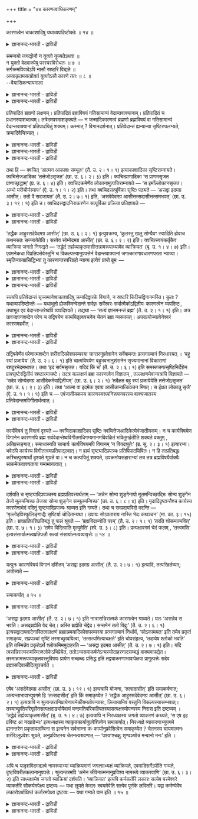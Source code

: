 +++
title = "०४ कारणत्वाधिकरणम्"

+++

कारणत्वेन चाकाशादिषु यथाव्यपदिष्टोक्तेः ॥ १४ ॥  
<details><summary>ज्ञानानन्द-भारती - द्राविडी</summary>

कारणत्वेन सागासादिषु यदाव्यब तिष्टोक्ते: ॥ १४ ।
</details>

समन्वयो जगद्योनौ न युक्तो युज्यतेऽथवा ॥  
न युक्तो वेदवाक्येषु परस्परविरोधतः ॥ ७ ॥  
सर्गक्रमविवादेऽपि नासौ स्रष्टरि विद्यते ॥  
अव्याकृतमसत्प्रोक्तं युक्तोऽसौ कारणे ततः ॥ ८ ॥  
--वैयासिकन्यायमाला

<details><summary>ज्ञानानन्द-भारती - द्राविडी</summary>

जगत्कारणमॆऩ्ऱ विषयत्तिल् (उबनिषत्तुक् कळुक्कुळ्) ऒत्तुप्पोदल् ऎऩ्बदु पॊरुन्दुमा? अल्लदु पॊरुन्दादा? वेदवाक्कियङ्गळुक्कुळ् ऒऩ्ऱुक्कॊऩ्ऱु विरोदमिरुप्पदाल् पॊरुन्दादु।
</details>

<details><summary>ज्ञानानन्द-भारती - द्राविडी</summary>

स्रुष्टि सॆय्युम् वरिसैयिल् पलविदमागच् चॊल्लप् पट्टिरुन्द पोदिलुम् स्रुष्टि सॆय्गिऱवर् विषयत्तिल् पलविदमाय् सॊल्लुदल् इल्लै। "असत् " (इल्लाददु) ऎऩ्ऱु (नामरूबङ्गळाल्) वियागरणम् सॆय्याददु (तॆळिवाय्त् तॆरियाददु) सॊल्लप्पट्टिरुक्किऱदु। आगैयाल् कारणविषयत्तिल् ऒत्तुप्पोदल् पॊरुत्तमे।
</details>

प्रतिपादितं ब्रह्मणो लक्षणम्। प्रतिपादितं ब्रह्मविषयं गतिसामान्यं वेदान्तवाक्यानाम्। प्रतिपादितं च प्रधानस्याशब्दत्वम्। तत्रेदमपरमाशङ्क्यते — न जन्मादिकारणत्वं ब्रह्मणो ब्रह्मविषयं वा गतिसामान्यं वेदान्तवाक्यानां प्रतिपादयितुं शक्यम्। कस्मात् ? विगानदर्शनात्। प्रतिवेदान्तं ह्यन्यान्या सृष्टिरुपलभ्यते, क्रमादिवैचित्र्यात् ।

<details><summary>ज्ञानानन्द-भारती - द्राविडी</summary>

(ऎल्ला वेदान्द वाक्यङ्गळुक्कुम् सर्वजगत् कारणमाऩ पिरह्मत्तिल् तात्पर्यम् ऎऩ्बदु तीर्माऩिक्कप्पट्टुळ्ळदु। इदु पॊरुन्दुमा, पॊरुन्दादा ऎऩ्ऱु सन्देहम्। ऒव्वॊरु उबनिषत्तिलुम् पिरबञ्ज स्रुष्टियाऩदु ऒरे मादिरियाग इल्लामल् पऱ्पल विदमागक् काणप्पडुगिऱबडियाल्, पिरह्मम् ऒऩ्ऱे जगत्कारणम् ऎऩ्बदैत् तीर्माऩिक्क मुडियादबडियाल्, पिरह्मत्तिल् समन्वयम् पॊरुन्दादु ऎऩ्ऱु पूर्वबक्षम्। स्रुष्टिक्कुम् प्रगारत्तिल् माऱुबाडु इरुन्दालुम् कारणप्पॊरुळैप्पऱ्ऱि माऱुबाडु इल्लै। ऎल्ला उबनिषत्तुक्कळुम् ऒरे मादिरियाग पिरह्मत्तैये जगत् कारणमागक् कूऱुगिऩ्ऱऩ। इदऩाल् समन्वयम् पॊरुन्दुम् ऎऩ्ऱु सित्तान्दम्)।
</details>

<details><summary>ज्ञानानन्द-भारती - द्राविडी</summary>

पिरह्मत्तिऩ् लक्षणम् पिरदिबादिक्कप्पट्टु विट्टदु। वेदान्द वाक्कियङ्गळुक्कु पिरह्म विषयमाऩ पोक्कु समाऩमाय् इरुप्पदुम् पिरदिबादिक्कप् पट्टुविट्टदु। पिरदाऩत्तिऱ्कु सप्तमऱ्ऱ तऩ्मैयुम् पिरदिबादिक्कप्पट्टुविट्टदु।
</details>

<details><summary>ज्ञानानन्द-भारती - द्राविडी</summary>

अप्पडियिरुक्कैयिल्; इदु वेऱु केट्कप् पडुगिऱदु; पिरह्मत्तिऩ्, जऩ्म मुदलियदिऱ्कुक् कारणमा यिरुक्कुम् तऩ्मैयो, वेदान्द वाक्कियङ्गळुक्कु पिरह्मविषयमाग पोक्कु समाऩमायिरुप्पदो, एऱ्ऱुक्कॊळ्ळ मुडियादु। एऩ्? पलविदमाय् सॊल्वदु काणप्पडुवदाल्। ऒव्वॊरु उबनिषत्तिलुम् वरिसै मुदलियदिल् वेऱुबाडु इरुप्पदाल्। वॆव्वेऱु विदमाग स्रुष्टि काणप्पडुगिऱदु।
</details>

तथा हि — क्वचित् ‘आत्मन आकाशः सम्भूतः’ (तै. उ. २। १। १) इत्याकाशादिका सृष्टिराम्नायते। क्वचित्तेजआदिका ‘तत्तेजोऽसृजत’ (छा. उ. ६। २। ३) इति। क्वचित्प्राणादिका ‘स प्राणमसृजत प्राणाच्छ्रद्धाम्’ (प्र. उ. ६। ४) इति। क्वचिदक्रमेणैव लोकानामुत्पत्तिराम्नायते — ‘स इमाँल्लोकानसृजत। अम्भो मरीचीर्मरमापः’ (ऐ. उ. १। १। २) इति। तथा क्वचिदसत्पूर्विका सृष्टिः पठ्यते — ‘असद्वा इदमग्र आसीत्। ततो वै सदजायत’ (तै. उ. २। ७। १) इति, ‘असदेवेदमग्र आसीत्तत्सदासीत्तत्समभवत्’ (छा. उ. ३। १९। १) इति च। क्वचिदसद्वादनिराकरणेन सत्पूर्विका प्रक्रिया प्रतिज्ञायते —

<details><summary>ज्ञानानन्द-भारती - द्राविडी</summary>

अप्पडिये ओरिडत्तिल् “आत्माविलिरुन्दु आगासम् उण्डायिऱ्ऱु” (तैत्तिरीय २-१) ऎऩ्ऱु आगासत्तै मुदलायुळ्ळ स्रुष्टि सॊल्लप्पडुगिऱदु; ओरिडत्तिल् तेजसै मुदलायुळ्ळदाग “अदु तेजसै स्रुष्टित्तदु” (सान्।६-२-३) ऎऩ्ऱु; ओरिडत्तिल् पिराणऩै मुदलायुळ्ळदाग ‘अवर् पिराणऩै सिरुष्टित्तार्। पिराणऩिलिरुन्दु सिरत्तैयै' (पिरच्ऩ ६-४) ऎऩ्ऱु। ओरिडत्तिल् वरिसैये इल्लामल् लोगङ्गळिऩ् उत्पत्ति सॊल्लप्पडुगिऱदु। “अवर् इन्द लोगङ्गळै स्रुष्टित्तार्; अम्बस् (स्वर्क्कम्), मरीसि (अन्दरिक्षम्) मरम् (पूलोगम्), अप्पु (पादाळम्)” (ऐदरेय ४-१-२) ऎऩ्ऱु।
</details>

<details><summary>ज्ञानानन्द-भारती - द्राविडी</summary>

अप्पडिये ओरिडत्तिल् ‘असत्तै' मुऩ्ऩिट्टु स्रुष्टि सॊल्लप्पडुगिऱदु; ‘“इदु मुऩ्ऩाल् असत्तागवे इरुन्ददु। अदिलिरुन्दुदाऩ् सत् उण्डायिऱ्ऱु” (तैत्तिरीय २-७) ऎऩ्ऱु; “इदु मुऩ्ऩाल् असत्तागवे इरुन्ददु। अदु सत्ताग इरुन्ददु। अदु वियक्तमाग आयिऱ्ऱु" (सान्। ३-१९-१) ऎऩ्ऱुम्; ओरिडत्तिल् असत् ऎऩ्ऱु सॊल्वदै निरागरित्तु सत्तै मुऩ्ऩिट्टु स्रुष्टि पिरदिक्ञै सॆय्यप्पडुगिऱदु।
</details>

‘तद्धैक आहुरसदेवेदमग्र आसीत्’ (छा. उ. ६। २। १) इत्युपक्रम्य, ‘कुतस्तु खलु सोम्यैवꣳ स्यादिति होवाच कथमसतः सज्जायेतेति। सत्त्वेव सोम्येदमग्र आसीत्’ (छा. उ. ६। २। २) इति। क्वचित्स्वयंकर्तृकैव व्याक्रिया जगतो निगद्यते — ‘तद्धेदं तर्ह्यव्याकृतमासीत्तन्नामरूपाभ्यामेव व्याक्रियत’ (बृ. उ. १। ४। ७) इति। एवमनेकधा विप्रतिपत्तेर्वस्तुनि च विकल्पस्यानुपपत्तेर्न वेदान्तवाक्यानां जगत्कारणावधारणपरता न्याय्या। स्मृतिन्यायप्रसिद्धिभ्यां तु कारणान्तरपरिग्रहो न्याय्य इत्येवं प्राप्ते ब्रूमः —

<details><summary>ज्ञानानन्द-भारती - द्राविडी</summary>

'अव्विषयत्तिल् सिलर् इदु मुऩ्ऩाल् असत्तागवे इरुन्ददु ऎऩ्ऱु सॊल्गिऱार्गळ्' ऎऩ्ऱु आरम्बित्तु, 'हे सोम्य, इव्विदम् ऎप्पडि इरुक्क मुडियुम् ऎऩ्ऱु सॊऩ्ऩार्। असत्तिलिरुन्दु सत् ऎप्पडि उण्डागुम्? हे सोम्य, इदु सत्तागत्ताऩ् मुऩ्ऩाल् इरुन्ददु' (सान्। ६-२-१,२) ऎऩ्ऱु।
</details>

<details><summary>ज्ञानानन्द-भारती - द्राविडी</summary>

ओरिडत्तिल् जगत्तिऩ् वियागरणम् ताऩागवे एऱ्पट्टदागच् चॊल्लप्पडुगिऱदु। 'अप्पॊऴुदु इदु अव्यागिरुदमाग (अव्यक्तमाग) इरुन्ददु। अदु नामरूबङ्गळाग वियक्तमाऩदु' (पिरुहत् १-४-७) ऎऩ्ऱु।
</details>

<details><summary>ज्ञानानन्द-भारती - द्राविडी</summary>

इव्विदम् पलविदमाग वित्तियासमिरुप्पदिऩाल्, वस्तुविल् (वस्तु स्वरूब विषयत्तिल्) विगल्बम् (पल विदमायिरुप्पदु) पॊरुत्तमिल्लाददिऩाल्, उबनिषत् वाक्कियङ्गळुक्कु जगत्तिऩ् कारणत्तैत् तीर्माऩम् सॆय्वदिल् तात्पर्यम् ऎऩ्बदु नियायमिल्लै। स्मिरुदिप् पिरसित्ति, नियायप् पिरसित्ति इवैगळैक् कॊण्डो वेऱु कारणत्तै ऎडुत्तुक्कॊळ्वदुदाऩ् नियायम्।
</details>

सत्यपि प्रतिवेदान्तं सृज्यमानेष्वाकाशादिषु क्रमादिद्वारके विगाने, न स्रष्टरि किञ्चिद्विगानमस्ति। कुतः ? यथाव्यपदिष्टोक्तेः — यथाभूतो ह्येकस्मिन्वेदान्ते सर्वज्ञः सर्वेश्वरः सर्वात्मैकोऽद्वितीयः कारणत्वेन व्यपदिष्टः, तथाभूत एव वेदान्तान्तरेष्वपि व्यपदिश्यते। तद्यथा — ‘सत्यं ज्ञानमनन्तं ब्रह्म’ (तै. उ. २। १। १) इति। अत्र तावज्ज्ञानशब्देन परेण च तद्विषयेण कामयितृत्ववचनेन चेतनं ब्रह्म न्यरूपयत्। अपरप्रयोज्यत्वेनेश्वरं कारणमब्रवीत् ।

<details><summary>ज्ञानानन्द-भारती - द्राविडी</summary>

सित्तान्दम्: ऎऩ्ऱु इव्विदम् एऱ्पडुम्बोदु सॊल्गिऱोम्; ऒव्वॊरु उबनिषत्तिलुम्, स्रुष्टिक् कप्पडुगिऱ आगासम् मुदलिय विषयङ्गळिल् वरिसै मुदलिय मुऱैयिल् पलविदमाय् सॊल्लप्पट्टिरुन्द पोदिलुम्, स्रुष्टिक्किऱवर् विषयत्तिल् ऎव्विद वित्यासमुम् इल्लै। ऎदऩाल्? ऎप्पडि कुऱिप्पिडप् पट्टिरुक्किऱदो अप्पडिये सॊल्लियिरुप्पदाल् ऒरु उबनिषत्तिल् ऎव्विदमिरुप्पदाग अदावदु सर्वक् ञऩाय्, ऎल्लावऱ्ऱिऱ्कुम् ईसुवरऩाय्, ऎल्ला स्वरूबराय्, ऒरुवराय्, इरण्डावदऱ्ऱवराय् उळ्ळवर् कारणमागक् कुऱिप्पिडप्पट्टिरुक्किऱारो, अव्विदमे यिरुप्पदागत्ताऩ् मऱ्ऱ उबनिषत्तुक्कळिलुम् कूड कुऱिप्पिडप्पडुगिऱार्।
</details>

<details><summary>ज्ञानानन्द-भारती - द्राविडी</summary>

अदु ऎप्पडियॆऩ्ऱाल्, 'सत्यम् ञाऩम् अऩन्दम् पिरह्म' (तैत्तिरीय २-१) ऎऩ्ऱु। इङ्गे ञाऩम् ऎऩ्ऱ सप्तत्तिऩालुम्, मेलाल् अदे विषयमाऩ इच्चित्तार् ऎऩ्ऱ वसऩत्तिऩालुम् सेदऩमाऩ पिरह्मत्तै निरूबित्तु वेऱु ऎदऩालुम् एवप्पडाद तऩ्मैयिऩाल् ईसुवरऩै कारणम् ऎऩ्ऱु सॊल्गिऱदु।
</details>

तद्विषयेणैव परेणात्मशब्देन शरीरादिकोशपरम्परया चान्तरनुप्रवेशनेन सर्वेषामन्तः प्रत्यगात्मानं निरधारयत् । ‘बहु स्यां प्रजायेय’ (तै. उ. २। ६। १) इति चात्मविषयेण बहुभवनानुशंसनेन सृज्यमानानां विकाराणां स्रष्टुरभेदमभाषत। तथा ‘इदं सर्वमसृजत। यदिदं किं च’ (तै. उ. २। ६। १) इति समस्तजगत्सृष्टिनिर्देशेन प्राक्सृष्टेरद्वितीयं स्रष्टारमाचष्टे। तदत्र यल्लक्षणं ब्रह्म कारणत्वेन विज्ञातम् , तल्लक्षणमेवान्यत्रापि विज्ञायते — ‘सदेव सोम्येदमग्र आसीदेकमेवाद्वितीयम्’ (छा. उ. ६। २। १) ‘तदैक्षत बहु स्यां प्रजायेयेति तत्तेजोऽसृजत’ (छा. उ. ६। २। ३) इति। तथा ‘आत्मा वा इदमेक एवाग्र आसीन्नान्यत्किञ्चन मिषत्। स ईक्षत लोकान्नु सृजै’ (ऐ. उ. १। १। १) इति च — एवंजातीयकस्य कारणस्वरूपनिरूपणपरस्य वाक्यजातस्य प्रतिवेदान्तमविगीतार्थत्वात् ।

<details><summary>ज्ञानानन्द-भारती - द्राविडी</summary>

अदे विषयमायुळ्ळ मेलुळ्ळ आत्मा ऎऩ्ऱ सप्तत्तिऩाल् सरीरम् मुदलाऩ कोसङ्गळिऩ् वरिसैयाग उळ्ळे नुऴैवदाल् ऎल्लोरुक्कुम् उळ्ळेयुळ्ळ पिरत्यक् आत्मावॆऩ्ऱु तीर्माऩित् तुक्कॊडुत्तदु। ‘पलवाग आवेऩ्, पिऱप्पेऩ्' (तैत्तिरीय २-६) ऎऩ्ऱु आत्म विषयमाऩ पलवाग आवदैच् चॊल्वदिऩाल्, स्रुष्टिक्कप्पडुम् विगारङ्गळुक्कु स्रुष्टिप्पवरुडऩ् अबेदत्तैच् चॊल्लिऱ्ऱु। अप्पडिये ‘इदु ऎल्लावऱ्ऱैयुम् स्रुष्टित्तदु, इदु ऎदॆल्लामो' (तैत्तिरीय २-६) ऎऩ्ऱु ऎल्ला जगत्तिऩ् स्रुष्टियैच् चॊल्वदिऩाल्, स्रुष्टिक्कु मुऩ्ऩाल् स्रुष्टित्तवरै इरण्डावदऱ्ऱदागच् चॊल्गिऱदु।
</details>

<details><summary>ज्ञानानन्द-भारती - द्राविडी</summary>

आगवे, इङ्गे ऎन्द लक्षणमुळ्ळदागप् पिरह्मम् कारणमॆऩ्ऱु अऱियप्पडुगिऱदो, अदे लक्षणमुळ्ळदागत्ताऩ् मऱ्ऱविडङ्गळिलुम् कूड अऱियप् पडुगिऱदु। “हे सोम्य, इदु मुऩ्ऩाल् ऒऩ्ऱागवे इरुक्किऱ इरण्डावदऱ्ऱ सत्तागवे इरुन्ददु। अदु पलवाग आवेऩ् पिऱप्पेऩ् ऎऩ्ऱु ऎण्णिऱ्ऱु। अदु तेजसै स्रुष्टित्तदु”(सान्।६-२-१,३) ऎऩ्ऱु। अप्पडिये “इदु मुऩ्ऩाल् ऒऩ्ऱाऩ आत्मावागवे इरुन्ददु। वेऱु ऎदुवुमिल्लै। लोगङ्गळै स्रुष्टिप्पेऩ् ऎऩ्ऱु अवर् ऎण्णिऩार्” (ऐत्रेय ४-१-१, २) ऎऩ्ऱुम्; कारणत्तिऩ् स्वरूबत्तै निरूबणम् सॆय्वदिल् तात्पर्यमुळ्ळ इदु पोलुळ्ळ वाक्कियक्कूट्टत्तिऱ्कु ऒव्वॊरु उबनिषत्तिलुम्, वित्तियासप्पडाद अर्त्तमेयिरुप्पदाल्।
</details>

कार्यविषयं तु विगानं दृश्यते — क्वचिदाकाशादिका सृष्टिः क्वचित्तेजआदिकेत्येवंजातीयकम्। न च कार्यविषयेण विगानेन कारणमपि ब्रह्म सर्ववेदान्तेष्वविगीतमधिगम्यमानमविवक्षितं भवितुमर्हतीति शक्यते वक्तुम् , अतिप्रसङ्गात्। समाधास्यति चाचार्यः कार्यविषयमपि विगानम् ‘न वियदश्रुतेः’ (ब्र. सू. २। ३। १) इत्यारभ्य। भवेदपि कार्यस्य विगीतत्वमप्रतिपाद्यत्वात्। न ह्ययं सृष्ट्यादिप्रपञ्चः प्रतिपिपादयिषितः। न हि तत्प्रतिबद्धः कश्चित्पुरुषार्थो दृश्यते श्रूयते वा। न च कल्पयितुं शक्यते, उपक्रमोपसंहाराभ्यां तत्र तत्र ब्रह्मविषयैर्वाक्यैः साकमेकवाक्यताया गम्यमानत्वात् ।

<details><summary>ज्ञानानन्द-भारती - द्राविडी</summary>

कार्य (उण्डाऩदु) विषयमागवो, ऒरु इडत्तिल् आगासत्तै मुदलावदायुळ्ळ स्रुष्टि, मऱ्ऱॊरु इडत्तिल् तेजसै मुदलावदायुळ्ळदु ऎऩ्बदु पोलुळ्ळ वित्तियासम् काणप्पडुगिऱदु। कार्यविषयमाऩ वित्यासम् इरुप्पदैक्कॊण्डु, ऎल्ला उबनिषत्तुक्कळिलुम् कारणमागिय पिरह्मम् वित्तियासमिल्लामल् अऱियप्पडुवदुगूड तात्पर्य मिल्लाददाग आगिऱदु ऎऩ्ऱु सॊल्लमुडियादु, अदिबिरसङ्गम् एऱ्पडुमाऩदिऩाल्। कार्य विषयमाऩ वित्यासत्तैयुम्, "आगासम् इल्लै सॊल्लप्पडा तदाल्” (सूत्रम् २-३-१) ऎऩ्ऱु आरम्बित्तु आसार्यरे समादाऩम् सॊल्लप्पोगिऱार्।
</details>

<details><summary>ज्ञानानन्द-भारती - द्राविडी</summary>

कार्य विषयमाग वित्यासम् इरुन्दालुम् अदिल् तात्पर्यमिल्लाददाल् तोषमिल्लै। इन्द स्रुष्टि मुदलाऩ विस्तारम् पिरदिबादिक्क उत्तेसिक्कप्पट्ट तिल्लैये। अदऩुडऩ् सम्बन्दप्पट्टदाग ऎव्विद पुरुषार्त्तमुम् काणप्पडविल्लै, केट्कप्पडवु मिल्लै। आरम्बम्, मुडिवु इवैगळिलिरुन्दु आङ्गाङ्गु पिरह्म विषयमाऩ वाक्कियङ्गळुडऩ् ऒरे वाक्किय मायिरुक्कुम् तऩ्मै काणप्पडुवदाल्, (पुरुषार्त्तम् उण्डॆऩ्ऱु) कल्बिक्कवुम् मुडियादु।
</details>

दर्शयति च सृष्ट्यादिप्रपञ्चस्य ब्रह्मप्रतिपत्त्यर्थताम् — ‘अन्नेन सोम्य शुङ्गेनापो मूलमन्विच्छाद्भिः सोम्य शुङ्गेन तेजो मूलमन्विच्छ तेजसा सोम्य शुङ्गेन सन्मूलमन्विच्छ’ (छा. उ. ६। ८। ४) इति। मृदादिदृष्टान्तैश्च कार्यस्य कारणेनाभेदं वदितुं सृष्ट्यादिप्रपञ्चः श्राव्यत इति गम्यते। तथा च सम्प्रदायविदो वदन्ति — ‘मृल्लोहविस्फुलिङ्गाद्यैः सृष्टिर्या चोदितान्यथा। उपायः सोऽवताराय नास्ति भेदः कथञ्चन’ (मा. का. ३। १५) इति। ब्रह्मप्रतिपत्तिप्रतिबद्धं तु फलं श्रूयते — ‘ब्रह्मविदाप्नोति परम्’ (तै. उ. २। १। १) ‘तरति शोकमात्मवित्’ (छा. उ. ७। १। ३) ‘तमेव विदित्वाति मृत्युमेति’ (श्वे. उ. ३। ८) इति। प्रत्यक्षावगमं चेदं फलम् , ‘तत्त्वमसि’ इत्यसंसार्यात्मत्वप्रतिपत्तौ सत्यां संसार्यात्मत्वव्यावृत्तेः ॥ १४ ॥

<details><summary>ज्ञानानन्द-भारती - द्राविडी</summary>

मेलुम् स्रुष्टि मुदलाऩ विस्तरिप्पुक्कु पिरह्मत्तैयऱिवदे पिरयोजऩमॆऩ्बदैक् काट्टु किऱदु। "हो सोम्य, अऩ्ऩमागिऱ कारियत्ताल् कारणमाऩ अप्पैत् तेडु; हे सोम्य, अप्पागिऱ सुङ्गत्तिऩाल् मूलमाऩ तेजसैत् तेडु; हे सोम्य, तेजसागिऱ सुङ्गत्तिऩाल् मूलमाऩ सत्वस्तुवैत् तेडु” ऎऩ्ऱु मण् मुदलाऩ तिरुष्टान्दङ्गळिऩालुम् कारियत्तिऱ्कु कारणत्तोडु अबेदम् ऎऩ्बदै सॊल्वदऱ्काग स्रुष्टि मुदलाऩ विस्तरिप्पु सॊल्लप्पडुगिऱदु।
</details>

<details><summary>ज्ञानानन्द-भारती - द्राविडी</summary>

अप्पडिये सम्बिरदायत्तै अऱिन्दवर्गळुम् सॊल्गिऱार्गळ्। "मण्, इरुम्बु, तीप्पॊऱि मुदलिय वैगळाल् ऎन्द सिरुष्टि पलविदमाय् सॊल्लप्पट्टिरुक् किऱदो, अदु अऱिवु एऱ्पडुवदऱ्कु उबायम्। ऎप्पडि युम् पेदम् किडैयादु” (माण्डूक्य कारिगै ३-१५) ऎऩ्ऱु पिरह्मत्तै अऱिवदु सम्बन्दमागवो "पिरह्मत्तै अऱिगिऱवऩ् मेलाऩदै अडैगिऱाऩ्” (तैत्तिरीय २-१), “आत्मावै अऱिबवऩ् सोगत्तैक् कडक्किऱाऩ्” (सान्। ७-१-३), “अवरै अऱिन्दे मिरुत्युवै ताण्डु किऱाऩ्” (सुवेदा ३-८) ऎऩ्ऱु पलऩ् सॊल्लप् पट्टिरुक्किऱदु। इन्द पलऩुम् पिरत्यक्षमाय् अऱियक् कूडियदु। 'तत्त्वम् असि' ऎऩ्ऱु संसारियिल्लाद स्वरू पमाग इरुक्कुम् तऩ्मै अऱियप्पट्टु विट्टाल् संसारि स्वरूबमाग इरुप्पदु विलगिविडुमाऩदिऩाल्।
</details>

यत्पुनः कारणविषयं विगानं दर्शितम् ‘असद्वा इदमग्र आसीत्’ (तै. उ. २। ७। १) इत्यादि, तत्परिहर्तव्यम्; अत्रोच्यते —

<details><summary>ज्ञानानन्द-भारती - द्राविडी</summary>

ऽ कारण विषयमाग ‘इदु मुऩ्ऩाल् असत्तागवे इरुन्ददु' मुदलाऩ वित्तियासम् ऎदु काट्टप्पट्टदो, अदु परिहरिक्कप्पडवेण्डियदु। अव्विषयत्तिल् सॊल्लप्पडुगिऱदु :-
</details>

समाकर्षात् ॥ १५ ॥  
<details><summary>ज्ञानानन्द-भारती - द्राविडी</summary>

समागर्षात् ॥ १५ ॥
</details>

‘असद्वा इदमग्र आसीत्’ (तै. उ. २। ७। १) इति नात्रासन्निरात्मकं कारणत्वेन श्राव्यते। यतः ‘असन्नेव स भवति। असद्ब्रह्मेति वेद चेत्। अस्ति ब्रह्मेति चेद्वेद। सन्तमेनं ततो विदुः’ (तै. उ. २। ६। १) इत्यसद्वादापवादेनास्तित्वलक्षणं ब्रह्मान्नमयादिकोशपरम्परया प्रत्यगात्मानं निर्धार्य, ‘सोऽकामयत’ इति तमेव प्रकृतं समाकृष्य, सप्रपञ्चां सृष्टिं तस्माच्छ्रावयित्वा, ‘तत्सत्यमित्याचक्षते’ इति चोपसंहृत्य, ‘तदप्येष श्लोको भवति’ इति तस्मिन्नेव प्रकृतेऽर्थे श्लोकमिममुदाहरति — ‘असद्वा इदमग्र आसीत्’ (तै. उ. २। ७। १) इति। यदि त्वसन्निरात्मकमस्मिञ्श्लोकेऽभिप्रेयेत, ततोऽन्यसमाकर्षणेऽन्यस्योदाहरणादसम्बद्धं वाक्यमापद्येत। तस्मान्नामरूपव्याकृतवस्तुविषयः प्रायेण सच्छब्दः प्रसिद्ध इति तद्व्याकरणाभावापेक्षया प्रागुत्पत्तेः सदेव ब्रह्मासदिवासीदित्युपचर्यते ।

<details><summary>ज्ञानानन्द-भारती - द्राविडी</summary>

“इदु मुऩ्ऩाल् असत्तावेयिरुन्ददु" ऎऩ्ऱ विडत्तिल् ऎव्विद स्वरूबमुमिल्लाद असत् कारण मॆऩ्ऱु सॊल्लप्पडविल्लै एऩॆऩ्ऱाल्, "पिरह् मत्तै असत् ऎऩ्ऱु तॆरिन्दु कॊण्डाऩेयाऩाल्, अवऩ् असत्तागवे (इल्लादवऩागवे) आगिविडु वाऩ्। पिरह्मम् इरुक्किऱदॆऩ्ऱु तॆरिन्दु कॊण्डा ऩेयाऩाल् इवऩै अदिऩाल् सत् ऎऩ्ऱु अऱिगिऱार्गळ्" ऎऩ्ऱु असत् वादत्तै निन्दिप्पदिऩाल्, इरुक्किऱदु ऎऩ्बदै स्वरूबमायुळ्ळ पिरह्मत्तै अऩ्ऩमयम् मुदलाऩ कोसङ्गळिऩ् वरिसैयाग, उळ्ळेयुळ्ळ आत्मावाग तीर्माऩित्तु, "अवर् इच्चित्तार्” ऎऩ्ऱु पिरगिरुदमाऩ अवरैये इऴुत्तुक्कॊण्डु, अवरिड मिरुन्दे विस्तारमाऩ स्रुष्टियै सॊल्लि विट्टु, अदु सत्यम् ऎऩ्ऱु सॊल्गिऱार्गळ्” ऎऩ्ऱु मुडित्तु विट्टु, ‘अव्विषयत्तिल् इन्द सुलोगमुम् इरुक्किऱदु’ ऎऩ्ऱु पिरगिरुदमायुळ्ळ अदे विषयत्तिल् “इदु मुऩ्ऩाल् असत्तागवे इरुन्ददु” ऎऩ्ऱ इन्द सुलो कत्तै ऎडुत्तुच् चॊल्लुगिऱदु। ऎव्विद स्वरूबमिल्लाद असत् इन्द सुलोगत्तिल् अबिप्पिरायप् पट्टिरुक्कुमेया ऩालो, अप्पॊऴुदु वेऱु ऎदैयो इऴुत्तुक् कॊण्डु वन्दु वेऱुऎदैयो ऎडुत्तुच् चॊल्गिऱदॆऩ्ऱु आगुमाऩदिऩाल्, वाक्कियम् ऒऩ्ऱुक्कॊऩ्ऱु सम्बन्द मिल्लाददाग एऱ्पट्टुविडुम्। आगैयाल् नामरूबङ्गळाल् वियागरणम् सॆय्यप्पट्टुळ्ळ वस्तु विषयमागवे अनेगमाय् ‘सत्' ऎऩ्ऱ सप्तम् पिरसित्तमायिरुप्पदाल्, अन्द वियागरणमिल्लैयॆऩ्बदै अबेक्षित्तु उत्पत् तिक्कु मुऩ्ऩाल् सत्तागवेयिरुक्कुम् पिरह्मम् असत् पोल इरुन्ददु ऎऩ्ऱु उबसारमाग सॊल्लप्पडुगिऱदु।
</details>

एषैव ‘असदेवेदमग्र आसीत्’ (छा. उ. ३। १९। १) इत्यत्रापि योजना, ‘तत्सदासीत्’ इति समाकर्षणात्; अत्यन्ताभावाभ्युपगमे हि ‘तत्सदासीत्’ इति किं समाकृष्येत ? ‘तद्धैक आहुरसदेवेदमग्र आसीत्’ (छा. उ. ६। २। १) इत्यत्रापि न श्रुत्यन्तराभिप्रायेणायमेकीयमतोपन्यासः, क्रियायामिव वस्तुनि विकल्पस्यासम्भवात्। तस्माच्छ्रुतिपरिगृहीतसत्पक्षदार्ढ्यायैवायं मन्दमतिपरिकल्पितस्यासत्पक्षस्योपन्यस्य निरास इति द्रष्टव्यम् । ‘तद्धेदं तर्ह्यव्याकृतमासीत्’ (बृ. उ. १। ४। ७) इत्यत्रापि न निरध्यक्षस्य जगतो व्याकरणं कथ्यते, ‘स एष इह प्रविष्ट आ नखाग्रेभ्यः’ इत्यध्यक्षस्य व्याकृतकार्यानुप्रवेशित्वेन समाकर्षात्। निरध्यक्षे व्याकरणाभ्युपगमे ह्यनन्तरेण प्रकृतावलम्बिना स इत्यनेन सर्वनाम्ना कः कार्यानुप्रवेशित्वेन समाकृष्येत ? चेतनस्य चायमात्मनः शरीरेऽनुप्रवेशः श्रूयते, अनुप्रविष्टस्य चेतनत्वश्रवणात् — ‘पश्यꣳश्चक्षुः शृण्वञ्श्रोत्रं मन्वानो मनः’ इति ।

<details><summary>ज्ञानानन्द-भारती - द्राविडी</summary>

“इदु मुऩ्ऩाल् असत्तागवे इरुन्ददु" (सान्। ३-१९-१) ऎऩ्ऱविडत्तिलुम् इदे मुऱैदाऩ्। 'अदु सत्ताग इरुन्ददु' ऎऩ्ऱु इऴुत्तुच् चॊल्वदाल्, ऒऩ्ऱुमेयिल्लैयॆऩ्ऱु ऒप्पुक्कॊळ्ळुम् पक्षत्तिल् अदु सत्ताग इरुन्ददु” ऎऩ्ऱु ऎदु इऴुक्क मुडियुम्? “इदु मुऩ्ऩाल् असत्तागवे इरुन्ददु ऎऩ्ऱु सिलर् सॊल्लुगिऱार्गळ्" (सान्। ६-२-१) ऎऩ्ऱ इडत्तिलुम् कूड, वेऱु सुरुदियिऩ् अबिप्पिरायमाग, इदु सिलरुडैय मदमॆऩ्ऱु सॊल्लविल्लै। किरियैयिल् इरुप्पदुबोल वस्तु स्वरूबत्तिल् विगल्बम् सम्बविक्काददिऩाल्। आगैयाल् सुरुदियिऩाल् ऒप्पुक्कॊळ्ळप्पट्ट सत् ऎऩ्ऱ पक्षत्तै उऱुदिप्पडुत्तु वदऱ्कागवे, मन्दबुत्ति उळ्ळ वर्गळाल् कल्बिक्कप्पडुम् ‘असत्' ऎऩ्ऱ पक्षत्तै ऎडुत्तुच्चॊल्लि, अदऩ् मऱुप्पु इदु ऎऩ्ऱु अऱिय वेण्डुम्।
</details>

<details><summary>ज्ञानानन्द-भारती - द्राविडी</summary>

'इदु अप्पॊऴुदु अव्यागिरुदमाय् इरुन्ददु' (पिरहत् १-४-७) ऎऩ्ऱविडत्तिलुम् अत्यक्षरिल्लाद जगत्तिऱ्कु वियागरणम् सॊल्लप्पडविल्लै, ‘अन्द इवर् इङ्गे नगत्तिऩ् नुऩिवरैयिल् पुगुन्दिरुक्किऱार्' ऎऩ्ऱु इङ्गुम् वियागिरुदमाऩ कार्यत्तिल् उळ् नुऴैन्दवराग अत्यक्षर् तॊडर्न्दुवरुवदाल् अत्यक्षरिल्लामले वियागरणत्तै ऒप्पुक्कॊण्डाल् अडुत्ताऱ्पोल् वरुगिऱ पिरुगिरुदत्तैत् तऴुवम् ‘अवर्’ ऎऩ्ऱ सर्वनामावाल् कार्यत्तिल् पिरवे सित्तवराग ऎवर् इऴुक्कप्पडुगिऱार्? सेदऩऩाऩ आत्माविऱ्कु इन्द सरीरत्तिल् अऩुबिरवेसम् सॊल्लप्पट्टिरुक्किऱदु। पिरवेसित्तवरुक्कु, 'पार्क्किऱवराग कण्, केट्किऱवराग कादु, निऩैप् पवराग मऩस्' ऎऩ्ऱु सेदऩत्तऩ्मै सॊल्लियिरुप्पदाल्।
</details>

अपि च यादृशमिदमद्यत्वे नामरूपाभ्यां व्याक्रियमाणं जगत्साध्यक्षं व्याक्रियते, एवमादिसर्गेऽपीति गम्यते, दृष्टविपरीतकल्पनानुपपत्तेः। श्रुत्यन्तरमपि ‘अनेन जीवेनात्मनानुप्रविश्य नामरूपे व्याकरवाणि’ (छा. उ. ६। ३। २) इति साध्यक्षामेव जगतो व्याक्रियां दर्शयति। ‘व्याक्रियत’ इत्यपि कर्मकर्तरि लकारः सत्येव परमेश्वरे व्याकर्तरि सौकर्यमपेक्ष्य द्रष्टव्यः — यथा लूयते केदारः स्वयमेवेति सत्येव पूर्णके लवितरि। यद्वा कर्मण्येवैष लकारोऽर्थाक्षिप्तं कर्तारमपेक्ष्य द्रष्टव्यः — यथा गम्यते ग्राम इति ॥ १५ ॥

<details><summary>ज्ञानानन्द-भारती - द्राविडी</summary>

मेलुम्, इप्पॊऴुदु नामरूबङ्गळाल् विया करणम् सॆय्यप्पडुम्। इन्द जगत्तु ऎव्विदम् अत्यक्षर् उळ्ळदागवे वियागरणम् सॆय्यप्पडुगिऱदो, अव्विदमे आदिस्रुष्टियिलुम् ऎऩ्ऱु तॆरिगिऱदु। नेरिल् पार्क्कप्पडुवदऱ्कु विबरीदमाग कल्बऩै सॆय्वदु नियाय मिल्लाददिऩाल्, 'इन्द जीवात्मस्वरूबमाग उळ्ळे पिरवेसित्तु नामरूबङ्गळै व्यागरणम् सॆय्वेऩ्’ (सान्। ६-३-२) ऎऩ्ऱु वेऱु सुरुदियुम् अत्यक्षर् उळ्ळदागवे जगत्तिऩ् वियागरणत्तैक् काट्टुगिऱदु।
</details>

<details><summary>ज्ञानानन्द-भारती - द्राविडी</summary>

‘व्याक्रियद’ (ताऩे व्याक्रुदमाग - स्तूलमाग आऩदु) ऎऩ्ऱु कर्मगर्दरि लगारमुम् (ताऩे कर्मावागवुम्, कर्त्तावागवुम् इरुप्पदैक् काट्टुगिऱदु) वियागरणम् सॆय्गिऱ परमेसुवरऩ् इरुक्कुम्बॊऴुदे सौगर्यत्तै-सुलबमाग सॆय्यक्कूडियदु ऎऩ्बदै, अबेक्षित्तु एऱ्पट्टदु ऎऩ्ऱु अऱिन्दुगॊळ्ळ वेण्डुम्। वयलै अऱुक्किऱ पूर्णगऩ् ऎऩ्बवऩ् इरुन्दबोदिलुम् वयल् ताऩागवे अऱुबडुगिऱदु ऎऩ्बदु ऎप्पडियो (अदुबोल)। अल्लदु सॆय्यप्पट्टदु ऎऩ्ऱु कर्माविल्दाऩ् लगारम्। याराल् ऎऩ्ऱ केळ्वि ऎऴुम् पॊऴुदु ताऩागवे कर्त्ता किडैत्तु विडुगिऱदु ऎऩ्ऱु तॆरिन्दुगॊळ्ळ वेण्डुम्। किरामम् अडैयप्पडुगिऱदु ऎऩ्बदुबोल।
</details>

